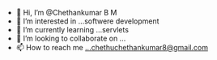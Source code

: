 - 👋 Hi, I’m @Chethankumar B M
- 👀 I’m interested in ...softwere development
- 🌱 I’m currently learning ...servlets
- 💞️ I’m looking to collaborate on ...
- 📫 How to reach me ...chethuchethankumar8@gmail.com

<!---
Chethubm8/Chethubm8 is a ✨ special ✨ repository because its `README.md` (this file) appears on your GitHub profile.
You can click the Preview link to take a look at your changes.
--->
